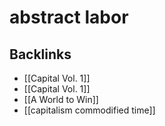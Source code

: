 # abstract labor



## Backlinks

-   [[Capital Vol. 1]]
-   [[Capital Vol. 1]]
-   [[A World to Win]]
-   [[capitalism commodified time]]
